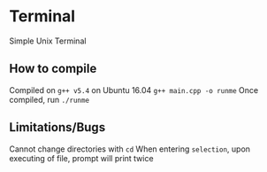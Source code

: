 # Terminal
Simple Unix Terminal

## How to compile
Compiled on `g++ v5.4` on Ubuntu 16.04
`g++ main.cpp -o runme`
Once compiled, run
`./runme`

## Limitations/Bugs

Cannot change directories with `cd`
When entering `selection`, upon executing of file, prompt will print twice
